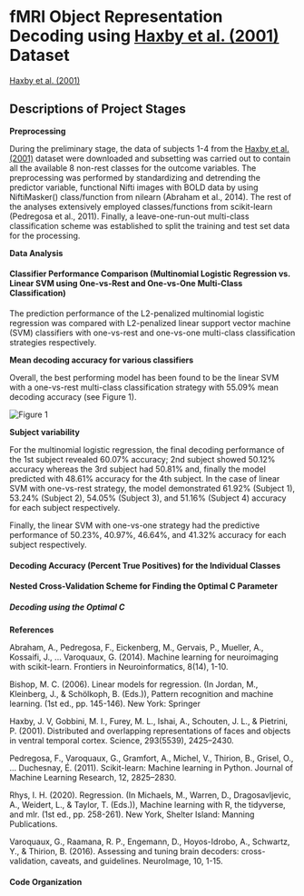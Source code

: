 # fMRI Object Representation Decoding using [Haxby et al. (2001)](https://pubmed.ncbi.nlm.nih.gov/11577229/) Dataset

[Haxby et al. (2001)](https://pubmed.ncbi.nlm.nih.gov/11577229/)


## Descriptions of Project Stages

**Preprocessing**

During the preliminary stage, the data of subjects 1-4 from the [Haxby et al. (2001)](https://pubmed.ncbi.nlm.nih.gov/11577229/) dataset were downloaded and subsetting was carried out to contain all the available 8 non-rest classes for the outcome variables. The preprocessing was performed by standardizing and detrending the predictor variable, functional Nifti images with BOLD data by using NiftiMasker() class/function from nilearn (Abraham et al., 2014). The rest of the analyses extensively employed classes/functions from scikit-learn (Pedregosa et al., 2011). Finally, a leave-one-run-out multi-class classification scheme was established to split the training and test set data for the processing.

**Data Analysis**

#### Classifier Performance Comparison (Multinomial Logistic Regression vs. Linear SVM using One-vs-Rest and One-vs-One Multi-Class Classification)

The prediction performance of the L2-penalized multinomial logistic regression was compared with L2-penalized linear support vector machine (SVM) classifiers with one-vs-rest and one-vs-one multi-class classification strategies respectively.

**Mean decoding accuracy for various classifiers**

Overall, the best performing model has been found to be the linear SVM with a one-vs-rest multi-class classification strategy with 55.09% mean decoding accuracy (see Figure 1).

![Figure 1](https://github.com/batiyilmaz/fMRI-Object-Representation-Decoding-Project-Haxby-et-al-2001-Dataset/blob/main/Figures/figure1_upd.png)

**Subject variability**

  For the multinomial logistic regression, the final decoding performance of the 1st subject revealed 60.07% accuracy; 2nd subject showed 50.12% accuracy whereas the 3rd subject had 50.81% and, finally the model predicted with 48.61% accuracy for the 4th subject. In the case of linear SVM with one-vs-rest strategy, the model demonstrated 61.92% (Subject 1), 53.24% (Subject 2), 54.05% (Subject 3), and 51.16% (Subject 4) accuracy for each subject respectively. 

  Finally, the linear SVM with one-vs-one strategy had the predictive performance of 50.23%, 40.97%, 46.64%, and 41.32% accuracy for each subject respectively.
  
#### Decoding Accuracy (Percent True Positives) for the Individual Classes

#### Nested Cross-Validation Scheme for Finding the Optimal C Parameter

##### Decoding using the Optimal C

**References**

Abraham, A., Pedregosa, F., Eickenberg, M., Gervais, P., Mueller, A., Kossaifi, J., ... Varoquaux, G. (2014). Machine learning for neuroimaging with scikit-learn. Frontiers in Neuroinformatics, 8(14), 1-10.

Bishop, M. C. (2006). Linear models for regression. (In Jordan, M., Kleinberg, J., & Schölkoph, B. (Eds.)), Pattern recognition and machine learning. (1st ed., pp. 145-146). New York: Springer

Haxby, J. V, Gobbini, M. I., Furey, M. L., Ishai, A., Schouten, J. L., & Pietrini, P. (2001). Distributed and overlapping representations of faces and objects in ventral temporal cortex. Science, 293(5539), 2425–2430.

Pedregosa, F., Varoquaux, G., Gramfort, A., Michel, V., Thirion, B., Grisel, O., ... Duchesnay, É. (2011). Scikit-learn: Machine learning in Python. Journal of Machine Learning Research, 12, 2825–2830.

Rhys, I. H. (2020). Regression. (In Michaels, M., Warren, D., Dragosavljevic, A., Weidert, L., & Taylor, T. (Eds.)), Machine learning with R, the tidyverse, and mlr. (1st ed., pp. 258-261). New York, Shelter Island: Manning Publications.

Varoquaux, G., Raamana, R. P., Engemann, D., Hoyos-Idrobo, A., Schwartz, Y., & Thirion, B. (2016). Assessing and tuning brain decoders: cross-validation, caveats, and guidelines. NeuroImage, 10, 1-15.

#### Code Organization
